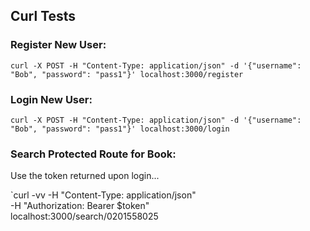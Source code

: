 ## Curl Tests

### Register New User:

`curl -X POST -H "Content-Type: application/json" -d '{"username": "Bob", "password": "pass1"}' localhost:3000/register`

### Login New User:

`curl -X POST -H "Content-Type: application/json" -d '{"username": "Bob", "password": "pass1"}' localhost:3000/login`

### Search Protected Route for Book:

Use the token returned upon login...

`curl -vv -H "Content-Type: application/json" \
-H "Authorization: Bearer $token" \
localhost:3000/search/0201558025
